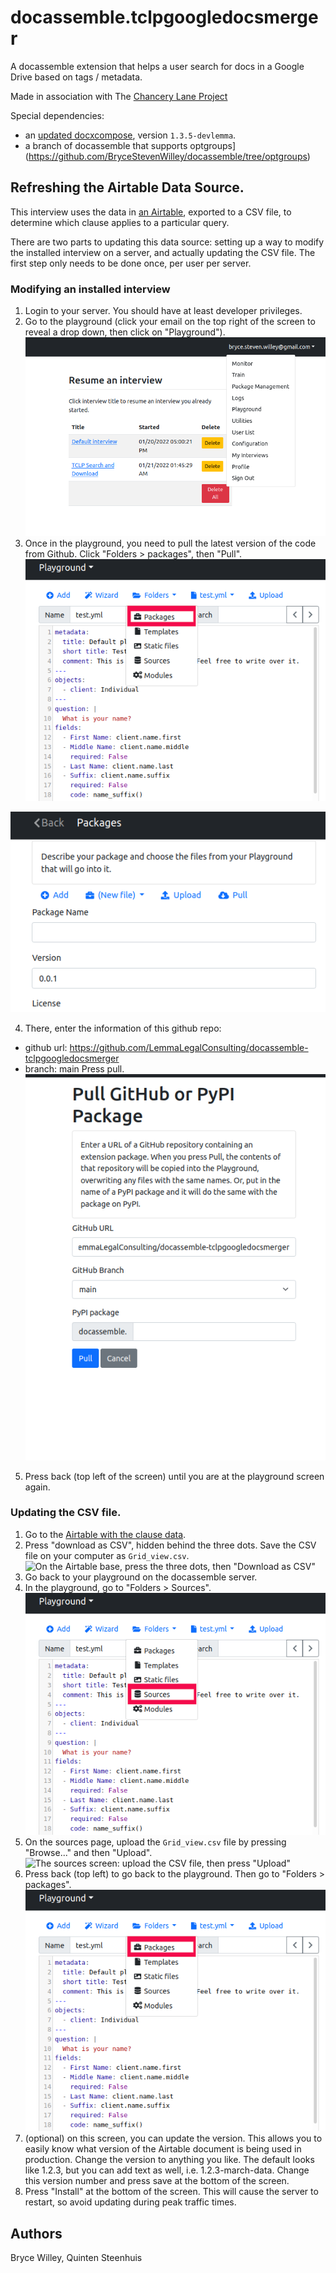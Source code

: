 # docassemble.tclpgoogledocsmerger

A docassemble extension that helps a user search for docs in a Google Drive based on tags / metadata.

Made in association with The [Chancery Lane Project](https://chancerylaneproject.org/)

Special dependencies:
* an [updated docxcompose](https://github.com/BryceStevenWilley/docxcompose), version `1.3.5-devlemma`.
* a branch of docassemble that supports optgroups](https://github.com/BryceStevenWilley/docassemble/tree/optgroups)


## Refreshing the Airtable Data Source.

This interview uses the data in [an Airtable](https://airtable.com/shr5ITqr8fOECQthj/tblZduZJJkNz9tbzY), exported to a CSV file, to
determine which clause applies to a particular query.

There are two parts to updating this data source: setting up a way to modify the installed interview on a server, and
actually updating the CSV file. The first step only needs to be done once, per user per server.

### Modifying an installed interview

1. Login to your server. You should have at least developer privileges.
2. Go to the playground (click your email on the top right of the screen to reveal a drop down, then click on "Playground").
  ![Use the drop down menu on the top right to then get to the playground](assets/get-to-playground.png)
3. Once in the playground, you need to pull the latest version of the code from Github. Click "Folders > packages", then "Pull".
  ![In the playground screen, press "Folders > packages"](assets/playground-packages.png)

  ![On the packages screen, press "Pull"](assets/get-to-pull.png)

4. There, enter the information of this github repo:
  * github url: https://github.com/LemmaLegalConsulting/docassemble-tclpgoogledocsmerger
  * branch: main
  Press pull.
  ![Enter the information into these screens, then press "Pull".](assets/pull-github.png)
5. Press back (top left of the screen) until you are at the playground screen again.

### Updating the CSV file.

1. Go to the [Airtable with the clause data](https://airtable.com/shr5ITqr8fOECQthj/tblZduZJJkNz9tbzY).
2. Press "download as CSV", hidden behind the three dots. Save the CSV file on your computer as `Grid_view.csv`.
  ![On the Airtable base, press the three dots, then "Download as CSV"](airtable.png)
3. Go back to your playground on the docassemble server.
4. In the playground, go to "Folders > Sources".
  ![Go to the sources file with "Folders > sources"](assets/playground-sources.png)
5. On the sources page, upload the `Grid_view.csv` file by pressing "Browse..." and then "Upload".
  ![The sources screen: upload the CSV file, then press "Upload"](upload-source.png)
6. Press back (top left) to go back to the playground. Then go to "Folders > packages".
  ![In the playground screen, press "Folders > packages", then "Pull" on the new screen](assets/playground-packages.png)
7. (optional) on this screen, you can update the version. This allows you to easily know what version of the Airtable document
  is being used in production. Change the version to anything you like. The default looks like 1.2.3, but you can add text as well, i.e.
  1.2.3-march-data. Change this version number and press save at the bottom of the screen.
8. Press "Install" at the bottom of the screen. This will cause the server to restart, so avoid updating during peak traffic times.


## Authors

Bryce Willey, Quinten Steenhuis

